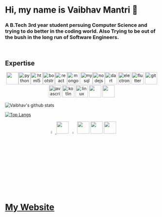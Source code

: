 # Hi, my name is Vaibhav Mantri 👋

### A B.Tech 3rd year student  persuing Computer Science and trying to do better in the coding world. Also Trying to be out of the bush in the long run of Software Engineers.
<br>



## Expertise

<p align="center"><img src = "https://images.vexels.com/media/users/3/166179/isolated/preview/b83d6b47a9502dfaf535087627a8bf96-c-programming-language-icon-by-vexels.png" width="40" height="40"><img src="https://devicons.github.io/devicon/devicon.git/icons/python/python-original.svg" alt="python" width="40" height="40"/><img src="https://devicons.github.io/devicon/devicon.git/icons/html5/html5-original-wordmark.svg" alt="html5" width="40" height="40"/><img src = 'https://i.pinimg.com/564x/fb/ba/ce/fbbacefb74109aa386dd39927a20d91f.jpg'  width="40" height="40"<img src="https://devicons.github.io/devicon/devicon.git/icons/bootstrap/bootstrap-plain.svg" alt="bootstrap" width="40" height="40"/><img src="https://devicons.github.io/devicon/devicon.git/icons/react/react-original-wordmark.svg" alt="react" width="40" height="40"/><img src="https://devicons.github.io/devicon/devicon.git/icons/mongodb/mongodb-original-wordmark.svg" alt="mongodb" width="40" height="40"/> <img src="https://devicons.github.io/devicon/devicon.git/icons/mysql/mysql-original-wordmark.svg" alt="mysql" width="40" height="40"/><img src="https://devicons.github.io/devicon/devicon.git/icons/nodejs/nodejs-original-wordmark.svg" alt="nodejs" width="40" height="40"/><img src="https://www.vectorlogo.zone/logos/dartlang/dartlang-icon.svg" alt="dart" width="40" height="40"/> <img src="https://devicons.github.io/devicon/devicon.git/icons/electron/electron-original.svg" alt="electron" width="40" height="40"/> <img src="https://www.vectorlogo.zone/logos/flutterio/flutterio-icon.svg" alt="flutter" width="40" height="40"/> <img src="https://www.vectorlogo.zone/logos/git-scm/git-scm-icon.svg" alt="git" width="40" height="40"/> <img src="https://devicons.github.io/devicon/devicon.git/icons/javascript/javascript-original.svg" alt="javascript" width="40" height="40"/> <img src="https://www.vectorlogo.zone/logos/kotlinlang/kotlinlang-icon.svg" alt="kotlin" width="40" height="40"/> <img src="https://devicons.github.io/devicon/devicon.git/icons/linux/linux-original.svg" alt="linux" width="40" height="40"/>
  <img src = 'https://i.pinimg.com/564x/2d/29/4d/2d294d0612a1a14776f872a7b07c05ec.jpg' width="40" height="40">
<img src = 'https://i.pinimg.com/564x/78/44/8c/78448c98d0e8a4ed54c672f6ce3278d7.jpg' width="40" height="40">
<br>

 <p align = "center">
  
![Vaibhav's github stats](https://github-readme-stats.vercel.app/api?username=vaibhavmantri&show_icons=true)

[![Top Langs](https://github-readme-stats.vercel.app/api/top-langs/?username=vaibhavmantri&langs_count=8)](https://github.com/vaibhavmantri/github-readme-stats)
</p>
<p align = "center"> 
  <a href = "https://www.youtube.com/channel/UCgai1mBa3Obd8pbpnClb0mg?view_as=subscriber"><img src = "https://i.pinimg.com/564x/8d/f8/a4/8df8a434b0221c52cbb0c68462b762a4.jpg" width = "5%"> </a>
  <a href = "https://www.linkedin.com/in/vaibhav-mantri-350331188/"><img src = "https://i.pinimg.com/236x/b0/28/c2/b028c2e59043116dfc0da6ec6fd26d70.jpg" width="40" height="40"></a>
  <a href = "https://www.instagram.com/_vaibhavmantri_/"><img src = "https://i.pinimg.com/236x/4e/d6/c0/4ed6c0d35a6e50eb0d5ff72ecc6ae0f9.jpg" width = "4%"></a>
  <a href = "https://discord.gg/8F84qtU"><img src = "https://i.pinimg.com/236x/44/9b/13/449b13424fcee07a3fa164a09f7bca0c.jpg" width="40" height="40"></a>
  <a href = "https://github.com/vaibhavmantri/"><img src = "https://i.pinimg.com/564x/23/cd/80/23cd80bb785b4513d1a592a46bd882a4.jpg" width="40" height="40"></a>
  <a href = "https://vaibhavmantri.github.io/aboutme/"><img src = "https://www.clipartkey.com/mpngs/m/214-2145330_click-website-icon-png.png" width="40" height="40"></a>         
</p>                                                                                       
                                                                                               
                                                                                              
<h1> <a href = "https://vaibhavmantri.github.io/vaibhav_mantri/">My Website</a></h1>
